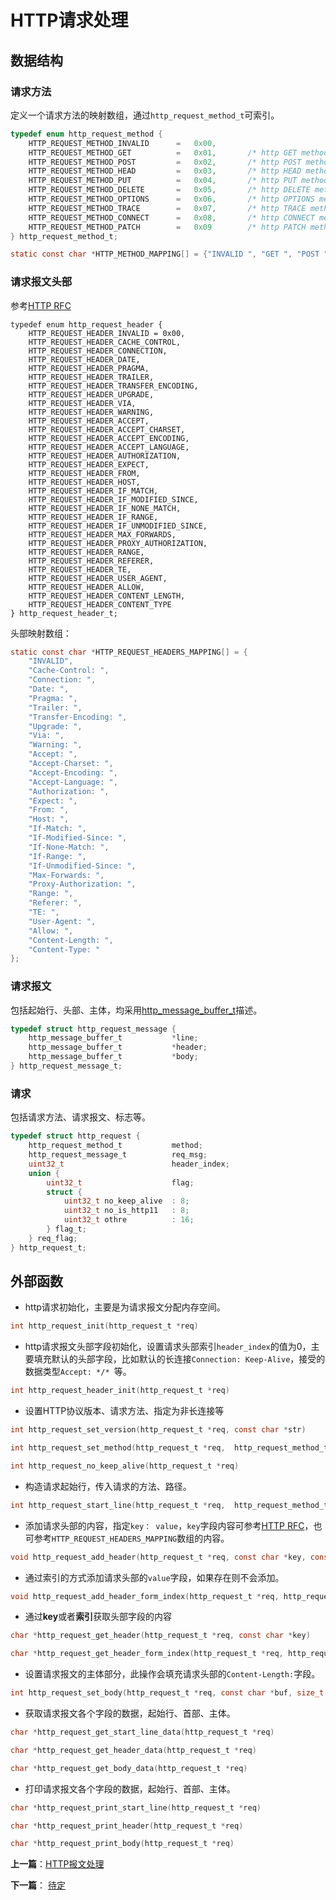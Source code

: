 # HTTP请求处理

## 数据结构

### 请求方法

定义一个请求方法的映射数组，通过`http_request_method_t`可索引。

```c
typedef enum http_request_method {
    HTTP_REQUEST_METHOD_INVALID      =   0x00,
    HTTP_REQUEST_METHOD_GET          =   0x01,       /* http GET method, http/1.0 */
    HTTP_REQUEST_METHOD_POST         =   0x02,       /* http POST method, http/1.0 */
    HTTP_REQUEST_METHOD_HEAD         =   0x03,       /* http HEAD method, http/1.0 */
    HTTP_REQUEST_METHOD_PUT          =   0x04,       /* http PUT method, http/1.1 */
    HTTP_REQUEST_METHOD_DELETE       =   0x05,       /* http DELETE method, http/1.1 */
    HTTP_REQUEST_METHOD_OPTIONS      =   0x06,       /* http OPTIONS method, http/1.1 */
    HTTP_REQUEST_METHOD_TRACE        =   0x07,       /* http TRACE method, http/1.1 */
    HTTP_REQUEST_METHOD_CONNECT      =   0x08,       /* http CONNECT method, http/1.1, reserved */
    HTTP_REQUEST_METHOD_PATCH        =   0x09        /* http PATCH method, echo test */
} http_request_method_t;
```

```c
static const char *HTTP_METHOD_MAPPING[] = {"INVALID ", "GET ", "POST ", "HEAD ", "PUT ", "DELETE ", "OPTIONS ", "TRACE ", "CONNECT ", "PATCH " };
```

### 请求报文头部

参考[HTTP RFC](https://tools.ietf.org/html/rfc2616#section-4.2)

```
typedef enum http_request_header {
    HTTP_REQUEST_HEADER_INVALID = 0x00,
    HTTP_REQUEST_HEADER_CACHE_CONTROL,
    HTTP_REQUEST_HEADER_CONNECTION,
    HTTP_REQUEST_HEADER_DATE,
    HTTP_REQUEST_HEADER_PRAGMA,
    HTTP_REQUEST_HEADER_TRAILER,
    HTTP_REQUEST_HEADER_TRANSFER_ENCODING,
    HTTP_REQUEST_HEADER_UPGRADE,
    HTTP_REQUEST_HEADER_VIA,
    HTTP_REQUEST_HEADER_WARNING,
    HTTP_REQUEST_HEADER_ACCEPT,
    HTTP_REQUEST_HEADER_ACCEPT_CHARSET,
    HTTP_REQUEST_HEADER_ACCEPT_ENCODING,
    HTTP_REQUEST_HEADER_ACCEPT_LANGUAGE,
    HTTP_REQUEST_HEADER_AUTHORIZATION,
    HTTP_REQUEST_HEADER_EXPECT,
    HTTP_REQUEST_HEADER_FROM,
    HTTP_REQUEST_HEADER_HOST,
    HTTP_REQUEST_HEADER_IF_MATCH,
    HTTP_REQUEST_HEADER_IF_MODIFIED_SINCE,
    HTTP_REQUEST_HEADER_IF_NONE_MATCH,
    HTTP_REQUEST_HEADER_IF_RANGE,
    HTTP_REQUEST_HEADER_IF_UNMODIFIED_SINCE,
    HTTP_REQUEST_HEADER_MAX_FORWARDS,
    HTTP_REQUEST_HEADER_PROXY_AUTHORIZATION,
    HTTP_REQUEST_HEADER_RANGE,
    HTTP_REQUEST_HEADER_REFERER,
    HTTP_REQUEST_HEADER_TE,
    HTTP_REQUEST_HEADER_USER_AGENT,
    HTTP_REQUEST_HEADER_ALLOW,
    HTTP_REQUEST_HEADER_CONTENT_LENGTH,
    HTTP_REQUEST_HEADER_CONTENT_TYPE
} http_request_header_t;
```

头部映射数组：

```c
static const char *HTTP_REQUEST_HEADERS_MAPPING[] = {
    "INVALID",
    "Cache-Control: ",
    "Connection: ",
    "Date: ",
    "Pragma: ",
    "Trailer: ",
    "Transfer-Encoding: ",
    "Upgrade: ",
    "Via: ",
    "Warning: ",
    "Accept: ",
    "Accept-Charset: ",
    "Accept-Encoding: ",
    "Accept-Language: ",
    "Authorization: ",
    "Expect: ",
    "From: ",
    "Host: ",
    "If-Match: ",
    "If-Modified-Since: ",
    "If-None-Match: ",
    "If-Range: ",
    "If-Unmodified-Since: ",
    "Max-Forwards: ",
    "Proxy-Authorization: ",
    "Range: ",
    "Referer: ",
    "TE: ",
    "User-Agent: ",
    "Allow: ",
    "Content-Length: ",
    "Content-Type: "
};
```

### 请求报文

包括起始行、头部、主体，均采用[http_message_buffer_t](./message_buffer.md)描述。

```c
typedef struct http_request_message {
    http_message_buffer_t           *line;  
    http_message_buffer_t           *header;
    http_message_buffer_t           *body;
} http_request_message_t;
```

### 请求

包括请求方法、请求报文、标志等。

```c
typedef struct http_request {
    http_request_method_t           method;
    http_request_message_t          req_msg;
    uint32_t                        header_index;
    union {
        uint32_t                    flag;
        struct {
            uint32_t no_keep_alive  : 8;
            uint32_t no_is_http11   : 8;
            uint32_t othre          : 16;
        } flag_t;
    } req_flag;
} http_request_t;
```

## 外部函数

- http请求初始化，主要是为请求报文分配内存空间。

```c
int http_request_init(http_request_t *req)
```

- http请求报文头部字段初始化，设置请求头部索引`header_index`的值为0，主要填充默认的头部字段，比如默认的长连接`Connection: Keep-Alive`，接受的数据类型`Accept: */* `等。

```c
int http_request_header_init(http_request_t *req)
```

- 设置HTTP协议版本、请求方法、指定为非长连接等

```c
int http_request_set_version(http_request_t *req, const char *str)
```

```c
int http_request_set_method(http_request_t *req,  http_request_method_t method)
```

```c
int http_request_no_keep_alive(http_request_t *req)
```

- 构造请求起始行，传入请求的方法、路径。

```c
int http_request_start_line(http_request_t *req,  http_request_method_t method, const char *path)
```

- 添加请求头部的内容，指定`key： value`，`key`字段内容可参考[HTTP RFC](https://tools.ietf.org/html/rfc2616#section-4.2)，也可参考`HTTP_REQUEST_HEADERS_MAPPING`数组的内容。

```c
void http_request_add_header(http_request_t *req, const char *key, const char *value)
```

- 通过索引的方式添加请求头部的`value`字段，如果存在则不会添加。

```c
void http_request_add_header_form_index(http_request_t *req, http_request_header_t header, const char *value)
```

- 通过**key**或者**索引**获取头部字段的内容

```c
char *http_request_get_header(http_request_t *req, const char *key)
```

```c
char *http_request_get_header_form_index(http_request_t *req, http_request_header_t index)
```

- 设置请求报文的主体部分，此操作会填充请求头部的`Content-Length:`字段。

```c
int http_request_set_body(http_request_t *req, const char *buf, size_t size)
```

- 获取请求报文各个字段的数据，起始行、首部、主体。

```c
char *http_request_get_start_line_data(http_request_t *req)
```

```c
char *http_request_get_header_data(http_request_t *req)
```

```c
char *http_request_get_body_data(http_request_t *req)
```

- 打印请求报文各个字段的数据，起始行、首部、主体。

```c
char *http_request_print_start_line(http_request_t *req)
```

```c
char *http_request_print_header(http_request_t *req)
```

```c
char *http_request_print_body(http_request_t *req)
```



**上一篇**：[HTTP报文处理](./message_buffer.md)

**下一篇**： [待定]()

